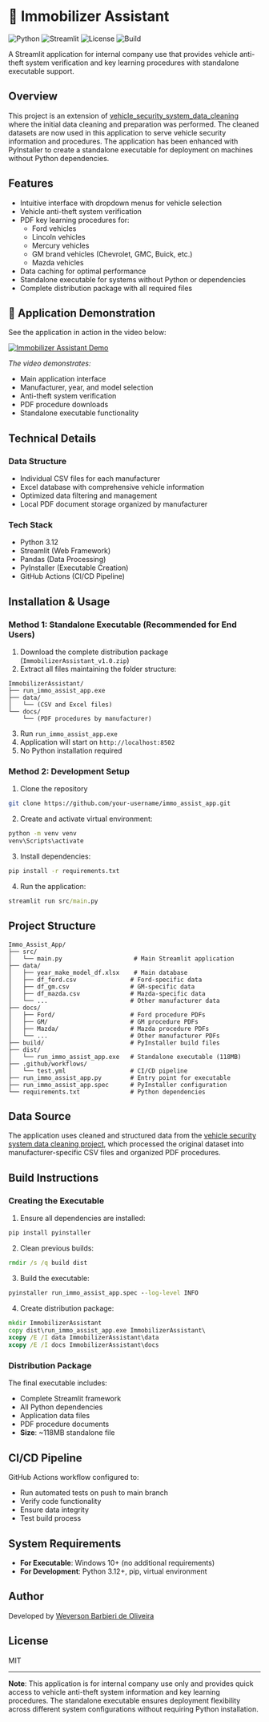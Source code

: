 # 🔐 Immobilizer Assistant

![Python](https://img.shields.io/badge/python-3.12-blue.svg)
![Streamlit](https://img.shields.io/badge/streamlit-latest-red.svg)
![License](https://img.shields.io/badge/license-MIT-green.svg)
![Build](https://img.shields.io/github/actions/workflow/status/your-username/immo_assist_app/test.yml?branch=main)

A Streamlit application for internal company use that provides vehicle anti-theft system verification and key learning procedures with standalone executable support.

## Overview
This project is an extension of [vehicle_security_system_data_cleaning](https://github.com/hydra-code-repository/vehicle_security_system_data_cleaning) where the initial data cleaning and preparation was performed. The cleaned datasets are now used in this application to serve vehicle security information and procedures. The application has been enhanced with PyInstaller to create a standalone executable for deployment on machines without Python dependencies.

## Features
- Intuitive interface with dropdown menus for vehicle selection
- Vehicle anti-theft system verification
- PDF key learning procedures for:
  - Ford vehicles
  - Lincoln vehicles  
  - Mercury vehicles
  - GM brand vehicles (Chevrolet, GMC, Buick, etc.)
  - Mazda vehicles
- Data caching for optimal performance
- Standalone executable for systems without Python or dependencies
- Complete distribution package with all required files

## 🎥 Application Demonstration

See the application in action in the video below:

[![Immobilizer Assistant Demo](https://img.shields.io/badge/🎬-View%20Demo-blue?style=for-the-badge)](https://vimeo.com/1121684000?share=copy)

*The video demonstrates:*
- Main application interface
- Manufacturer, year, and model selection
- Anti-theft system verification
- PDF procedure downloads
- Standalone executable functionality

## Technical Details

### Data Structure
- Individual CSV files for each manufacturer
- Excel database with comprehensive vehicle information
- Optimized data filtering and management
- Local PDF document storage organized by manufacturer

### Tech Stack
- Python 3.12
- Streamlit (Web Framework)
- Pandas (Data Processing)
- PyInstaller (Executable Creation)
- GitHub Actions (CI/CD Pipeline)

## Installation & Usage

### Method 1: Standalone Executable (Recommended for End Users)
1. Download the complete distribution package (`ImmobilizerAssistant_v1.0.zip`)
2. Extract all files maintaining the folder structure:
```
ImmobilizerAssistant/
├── run_immo_assist_app.exe
├── data/
│   └── (CSV and Excel files)
└── docs/
    └── (PDF procedures by manufacturer)
```
3. Run `run_immo_assist_app.exe`
4. Application will start on `http://localhost:8502`
5. No Python installation required

### Method 2: Development Setup
1. Clone the repository
```bash
git clone https://github.com/your-username/immo_assist_app.git
```
2. Create and activate virtual environment:
```cmd
python -m venv venv
venv\Scripts\activate
```
3. Install dependencies:
```cmd
pip install -r requirements.txt
```
4. Run the application:
```cmd
streamlit run src/main.py
```

## Project Structure
```
Immo_Assist_App/
├── src/
│   └── main.py                    # Main Streamlit application
├── data/
│   ├── year_make_model_df.xlsx    # Main database
│   ├── df_ford.csv               # Ford-specific data
│   ├── df_gm.csv                 # GM-specific data
│   ├── df_mazda.csv              # Mazda-specific data
│   └── ...                       # Other manufacturer data
├── docs/
│   ├── Ford/                     # Ford procedure PDFs
│   ├── GM/                       # GM procedure PDFs
│   ├── Mazda/                    # Mazda procedure PDFs
│   └── ...                       # Other manufacturer PDFs
├── build/                        # PyInstaller build files
├── dist/
│   └── run_immo_assist_app.exe   # Standalone executable (118MB)
├── .github/workflows/
│   └── test.yml                  # CI/CD pipeline
├── run_immo_assist_app.py        # Entry point for executable
├── run_immo_assist_app.spec      # PyInstaller configuration
└── requirements.txt              # Python dependencies
```

## Data Source
The application uses cleaned and structured data from the [vehicle security system data cleaning project](https://github.com/hydra-code-repository/vehicle_security_system_data_cleaning), which processed the original dataset into manufacturer-specific CSV files and organized PDF procedures.

## Build Instructions

### Creating the Executable
1. Ensure all dependencies are installed:
```cmd
pip install pyinstaller
```

2. Clean previous builds:
```cmd
rmdir /s /q build dist
```

3. Build the executable:
```cmd
pyinstaller run_immo_assist_app.spec --log-level INFO
```

4. Create distribution package:
```cmd
mkdir ImmobilizerAssistant
copy dist\run_immo_assist_app.exe ImmobilizerAssistant\
xcopy /E /I data ImmobilizerAssistant\data
xcopy /E /I docs ImmobilizerAssistant\docs
```

### Distribution Package
The final executable includes:
- Complete Streamlit framework
- All Python dependencies
- Application data files
- PDF procedure documents
- **Size**: ~118MB standalone file

## CI/CD Pipeline
GitHub Actions workflow configured to:
- Run automated tests on push to main branch
- Verify code functionality
- Ensure data integrity
- Test build process

## System Requirements
- **For Executable**: Windows 10+ (no additional requirements)
- **For Development**: Python 3.12+, pip, virtual environment

## Author
Developed by [Weverson Barbieri de Oliveira](https://github.com/weversonbarbieri)

## License
MIT

---
**Note**: This application is for internal company use only and provides quick access to vehicle anti-theft system information and key learning procedures. The standalone executable ensures deployment flexibility across different system configurations without requiring Python installation.